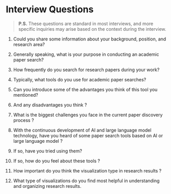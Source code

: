 # Interview Questions

> **P.S.** These questions are standard in most interviews, and more specific inquiries may arise based on the context during the interview.

1. Could you share some information about your background, position, and research area?

2. Generally speaking, what is your purpose in conducting an academic paper search?

3. How frequently do you search for research papers during your work?

4. Typically, what tools do you use for academic paper searches?

5. Can you introduce some of the advantages you think of this tool you mentioned?

6. And any disadvantages you think ? 

7. What is the biggest challenges you face in the current paper discovery process ?

8. With the continuous development of AI and large language model technology, have you heard of some paper search tools based on AI or large language model ?

9. If so, have you tried using them?

10. If so, how do you feel about these tools ?

11. How important do you think the visualization type in research results ?

12. What type of visualizations do you find most helpful in understanding and organizing research results.